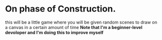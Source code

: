 # On phase of Construction.
this will be a little game where you will be given random scenes to draw on a canvas in a certain amount of time 
**Note that I'm a beginner-level devoloper and I'm doing this to improve myself**
